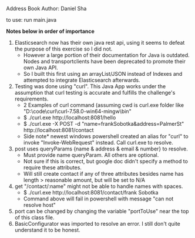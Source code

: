 Address Book
Author: Daniel Sha

to use: run main.java

****Notes below in order of importance****

1) Elasticsearch now has their own java rest api, using it seems to defeat the purpose of this exercise so I did not.
	- However a large portion of their documentation for Java is outdated. Nodes and transportclients have been deprecated to promote their own Java API.
	- So I built this first using an arrayList/JSON instead of Indexes and attempted to integrate Elasticsearch afterwards.
2) Testing was done using "curl". This Java App works under the assumption that curl testing is accurate and fulfills the challenge's requirements.
	- 2 Examples of curl command (assuming cwd is curl.exe folder like "D:\code\curl\curl-7.58.0-win64-mingw\bin"
	- $ ./curl.exe http://localhost:8081/hello
	- $ ./curl.exe -X POST -d "name=frankSobotka&address=PalmerSt" http://localhost:8081/contact
	- Side note* newest windows powershell created an alias for "curl" to invoke "Invoke-WebRequest" instead. Call curl.exe to resolve.
3) post uses queryParams {name & address & email & number} to resolve.
	- Must provide name queryParam. All others are optional.
	- Not sure if this is correct, but google doc didn't specify a method to require these attributes.
	- Will still create contact if any of three attributes besides name has length > reasonable amount, but will be set to N/A
4) get "/contact/:name" might not be able to handle names with spaces. 
	- $ ./curl.exe http://localhost:8081/contact/frank Sobotka
	- Command above will fail in powershell with message "can not resolve host"
5) port can be changed by changing the variable "portToUse" near the top of this class file.
6) BasicConfigurator was imported to resolve an error. I still don't quite understand it to be honest.
